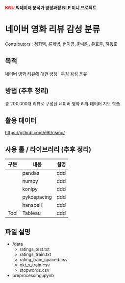 <b><span style="color:red">KNU</span> 빅데이터 분석가 양성과정 NLP 미니 프로젝트</b>
# <b>네이버 영화 리뷰 감성 분류</b>

Contributors : 정희택, 류제범, 변지영, 한혜림, 유호준, 하동호

## <b>목적</b>
  네이버 영화 리뷰에 대한 긍정 · 부정 감성 분류

## <b>방법</b> (추후 정리)
  총 200,000개 리뷰로 구성된 네이버 영화 리뷰 데이터 지도 학습
  
## <b>활용 데이터</b>
  https://github.com/e9t/nsmc/

## <b>사용 툴 / 라이브러리</b> (추후 정리)
|구분|내용|설명|
|---|---|---|
||pandas|ddd|
||numpy|ddd|
||konlpy|ddd|
||pykospacing|ddd|
||hanspell|ddd|
|Tool|Tableau|ddd|

## <b>파일 설명</b>
+ /data
  - ratings_test.txt
  - ratings_train.txt
  - rating_train_spaced.csv
  - okt_x_train.csv
  - stopwords.csv
+ preprocessing.ipynb
  
  
  
<b></b>
<b><span style="color:red"></span>
